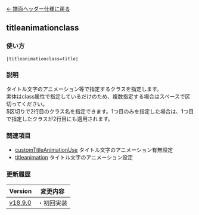 [← 譜面ヘッダー仕様に戻る](dos_header.html)
## titleanimationclass
### 使い方
```
|titleanimationclass=title|
```
### 説明
タイトル文字のアニメーション等で指定するクラスを指定します。  
実体はclass属性で指定しているだけのため、複数指定する場合はスペースで区切ってください。  
$区切りで2行目のクラス名を指定できます。1つ目のみを指定した場合は、1つ目で指定したクラスが2行目にも適用されます。

### 関連項目
- [customTitleAnimationUse](dos-h0078-customTitleAnimationUse.html)  タイトル文字のアニメーション有無設定
- [titleanimation](dos-h0077-titleanimation.html)  タイトル文字のアニメーション設定

### 更新履歴

|Version|変更内容|
|----|----|
|[v18.9.0](https://github.com/cwtickle/danoniplus/releases/tag/v18.9.0)|・初回実装|